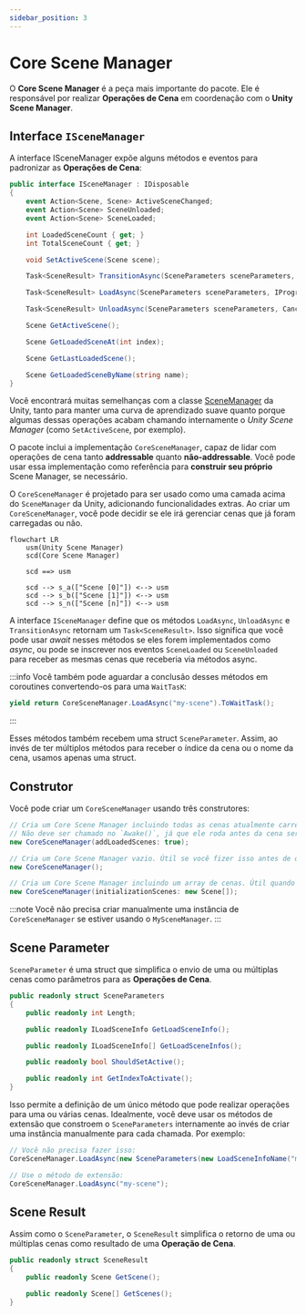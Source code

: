 ```yaml
---
sidebar_position: 3
---
```


# Core Scene Manager

O **Core Scene Manager** é a peça mais importante do pacote.
Ele é responsável por realizar **Operações de Cena** em coordenação com o **Unity Scene Manager**.

## Interface `ISceneManager`

A interface ISceneManager expõe alguns métodos e eventos para padronizar as **Operações de Cena**:

```cs
public interface ISceneManager : IDisposable
{
    event Action<Scene, Scene> ActiveSceneChanged;
    event Action<Scene> SceneUnloaded;
    event Action<Scene> SceneLoaded;

    int LoadedSceneCount { get; }
    int TotalSceneCount { get; }

    void SetActiveScene(Scene scene);

    Task<SceneResult> TransitionAsync(SceneParameters sceneParameters, ILoadSceneInfo intermediateSceneReference = default, CancellationToken token = default);

    Task<SceneResult> LoadAsync(SceneParameters sceneParameters, IProgress<float> progress = null, CancellationToken token = default);

    Task<SceneResult> UnloadAsync(SceneParameters sceneParameters, CancellationToken token = default);

    Scene GetActiveScene();

    Scene GetLoadedSceneAt(int index);

    Scene GetLastLoadedScene();

    Scene GetLoadedSceneByName(string name);
}
```

Você encontrará muitas semelhanças com a classe [SceneManager](https://docs.unity3d.com/ScriptReference/SceneManagement.SceneManager.html) da Unity, tanto para manter uma curva de aprendizado suave quanto porque algumas dessas operações acabam chamando internamente o _Unity Scene Manager_ (como `SetActiveScene`, por exemplo).

O pacote inclui a implementação `CoreSceneManager`, capaz de lidar com operações de cena tanto **addressable** quanto **não-addressable**. Você pode usar essa implementação como referência para **construir seu próprio** Scene Manager, se necessário.

O `CoreSceneManager` é projetado para ser usado como uma camada acima do `SceneManager` da Unity, adicionando funcionalidades extras. Ao criar um `CoreSceneManager`, você pode decidir se ele irá gerenciar cenas que já foram carregadas ou não.

```mermaid
flowchart LR
    usm(Unity Scene Manager)
    scd(Core Scene Manager)
    
    scd ==> usm

    scd --> s_a(["Scene [0]"]) <--> usm
    scd --> s_b(["Scene [1]"]) <--> usm
    scd --> s_n(["Scene [n]"]) <--> usm

```

A interface `ISceneManager` define que os métodos `LoadAsync`, `UnloadAsync` e `TransitionAsync` retornam um `Task<SceneResult>`.
Isso significa que você pode usar _await_ nesses métodos se eles forem implementados como _async_, ou pode se inscrever nos eventos `SceneLoaded` ou `SceneUnloaded` para receber as mesmas cenas que receberia via métodos async.

:::info
Você também pode aguardar a conclusão desses métodos em coroutines convertendo-os para uma `WaitTasK`:

```cs
yield return CoreSceneManager.LoadAsync("my-scene").ToWaitTask();
```
:::

Esses métodos também recebem uma struct `SceneParameter`.
Assim, ao invés de ter múltiplos métodos para receber o índice da cena ou o nome da cena, usamos apenas uma struct.

## Construtor

Você pode criar um `CoreSceneManager` usando três construtores:

```cs
// Cria um Core Scene Manager incluindo todas as cenas atualmente carregadas. Útil para a maioria dos casos.
// Não deve ser chamado no `Awake()`, já que ele roda antes da cena ser carregada.
new CoreSceneManager(addLoadedScenes: true);

// Cria um Core Scene Manager vazio. Útil se você fizer isso antes de qualquer cena ser carregada ou em uma cena de bootstrap.
new CoreSceneManager();

// Cria um Core Scene Manager incluindo um array de cenas. Útil quando você quer incluir apenas um conjunto específico de cenas.
new CoreSceneManager(initializationScenes: new Scene[]);
```

:::note
Você não precisa criar manualmente uma instância de `CoreSceneManager` se estiver usando o `MySceneManager`.
:::

## Scene Parameter

`SceneParameter` é uma struct que simplifica o envio de uma ou múltiplas cenas como parâmetros para as **Operações de Cena**.

```cs
public readonly struct SceneParameters
{
    public readonly int Length;

    public readonly ILoadSceneInfo GetLoadSceneInfo();

    public readonly ILoadSceneInfo[] GetLoadSceneInfos();

    public readonly bool ShouldSetActive();

    public readonly int GetIndexToActivate();
}
```

Isso permite a definição de um único método que pode realizar operações para uma ou várias cenas.
Idealmente, você deve usar os métodos de extensão que constroem o `SceneParameters` internamente ao invés de criar uma instância manualmente para cada chamada.
Por exemplo:

```cs
// Você não precisa fazer isso:
CoreSceneManager.LoadAsync(new SceneParameters(new LoadSceneInfoName("my-scene")));

// Use o método de extensão:
CoreSceneManager.LoadAsync("my-scene");
```

## Scene Result

Assim como o `SceneParameter`, o `SceneResult` simplifica o retorno de uma ou múltiplas cenas como resultado de uma **Operação de Cena**.

```cs
public readonly struct SceneResult
{
    public readonly Scene GetScene();

    public readonly Scene[] GetScenes();
}
```